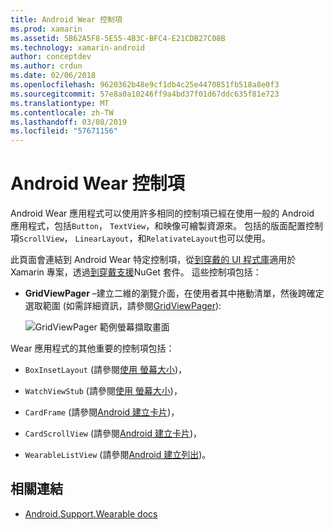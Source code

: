 ```yaml
---
title: Android Wear 控制項
ms.prod: xamarin
ms.assetid: 5B62A5F8-5E55-4B3C-BFC4-E21CDB27C08B
ms.technology: xamarin-android
author: conceptdev
ms.author: crdun
ms.date: 02/06/2018
ms.openlocfilehash: 9620362b48e9cf1db4c25e4470851fb518a8e0f3
ms.sourcegitcommit: 57e8a0a10246ff9a4bd37f01d67ddc635f81e723
ms.translationtype: MT
ms.contentlocale: zh-TW
ms.lasthandoff: 03/08/2019
ms.locfileid: "57671156"
---
```

# <a name="android-wear-controls"></a>Android Wear 控制項

Android Wear 應用程式可以使用許多相同的控制項已經在使用一般的 Android 應用程式，包括`Button`， `TextView`，和映像可繪製資源來。 包括的版面配置控制項`ScrollView`， `LinearLayout`，和`RelativateLayout`也可以使用。

此頁面會連結到 Android Wear 特定控制項，從[到穿戴的 UI 程式庫](https://developer.android.com/training/wearables/apps/layouts.html#UiLibrary)適用於 Xamarin 專案，透過[到穿戴支援](https://www.nuget.org/packages/Xamarin.Android.Wear/)NuGet 套件。 這些控制項包括：

-   **GridViewPager** &ndash;建立二維的瀏覽介面，在使用者其中捲動清單，然後跨確定選取範圍 (如需詳細資訊，請參閱[GridViewPager](~/android/wear/user-interface/controls/gridviewpager.md)):

    ![GridViewPager 範例螢幕擷取畫面](images/gridviewpager.png)

Wear 應用程式的其他重要的控制項包括：

* `BoxInsetLayout` (請參閱[使用 螢幕大小](~/android/wear/screen-sizes.md))，

* `WatchViewStub` (請參閱[使用 螢幕大小](~/android/wear/screen-sizes.md))，

* `CardFrame` (請參閱[Android 建立卡片](https://developer.android.com/training/wearables/ui/cards.html))，

* `CardScrollView` (請參閱[Android 建立卡片](https://developer.android.com/training/wearables/ui/cards.html))，

* `WearableListView` (請參閱[Android 建立列出](https://developer.android.com/training/wearables/ui/lists.html))。


## <a name="related-links"></a>相關連結

- [Android.Support.Wearable docs](https://developer.android.com/reference/android/support/wearable/view/package-summary.html)
